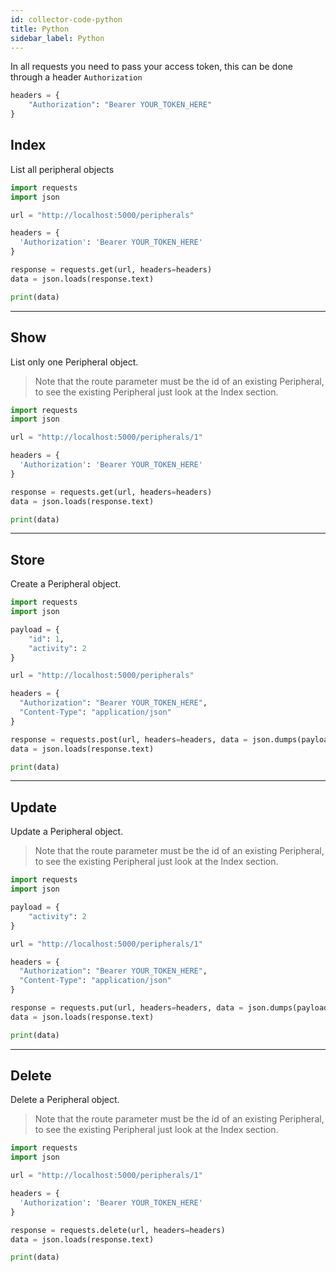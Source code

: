 ```yaml
---
id: collector-code-python
title: Python
sidebar_label: Python
---
```

In all requests you need to pass your access token, this can be done through a header `Authorization`

```python
headers = {
    "Authorization": "Bearer YOUR_TOKEN_HERE"
}
```

## Index
List all peripheral objects

```python
import requests
import json

url = "http://localhost:5000/peripherals"

headers = {
  'Authorization': 'Bearer YOUR_TOKEN_HERE'
}

response = requests.get(url, headers=headers)
data = json.loads(response.text)

print(data)
```

----

## Show

List only one Peripheral object.

>Note that the route parameter must be the id of an existing Peripheral, to see the existing Peripheral just look at the Index section.

```python
import requests
import json

url = "http://localhost:5000/peripherals/1"

headers = {
  'Authorization': 'Bearer YOUR_TOKEN_HERE'
}

response = requests.get(url, headers=headers)
data = json.loads(response.text)

print(data)
```

----

## Store

Create a Peripheral object.

```python
import requests
import json

payload = {
	"id": 1,
	"activity": 2
}

url = "http://localhost:5000/peripherals"

headers = {
  "Authorization": "Bearer YOUR_TOKEN_HERE",
  "Content-Type": "application/json"
}

response = requests.post(url, headers=headers, data = json.dumps(payload))
data = json.loads(response.text)

print(data)
```

----

## Update

Update a Peripheral object.

>Note that the route parameter must be the id of an existing Peripheral, to see the existing Peripheral just look at the Index section.



```python
import requests
import json

payload = {
	"activity": 2
}

url = "http://localhost:5000/peripherals/1"

headers = {
  "Authorization": "Bearer YOUR_TOKEN_HERE",
  "Content-Type": "application/json"
}

response = requests.put(url, headers=headers, data = json.dumps(payload))
data = json.loads(response.text)

print(data)
```

----

## Delete

Delete a Peripheral object.

>Note that the route parameter must be the id of an existing Peripheral, to see the existing Peripheral just look at the Index section.



```python
import requests
import json

url = "http://localhost:5000/peripherals/1"

headers = {
  'Authorization': 'Bearer YOUR_TOKEN_HERE'
}

response = requests.delete(url, headers=headers)
data = json.loads(response.text)

print(data)
```

